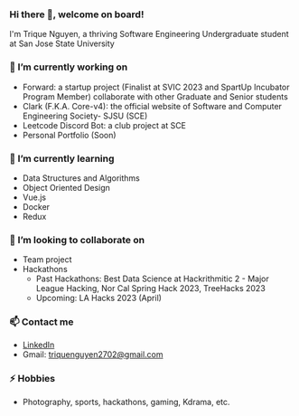 ### Hi there 👋, welcome on board!
I'm Trique Nguyen, a thriving Software Engineering Undergraduate student at San Jose State University
### 🔭 I’m currently working on 
- Forward: a startup project (Finalist at SVIC 2023 and SpartUp Incubator Program Member) collaborate with other Graduate and Senior students 
- Clark (F.K.A. Core-v4): the official website of Software and Computer Engineering Society- SJSU (SCE)
- Leetcode Discord Bot: a club project at SCE
- Personal Portfolio (Soon) 
### 🌱 I’m currently learning 
- Data Structures and Algorithms
- Object Oriented Design
- Vue.js
- Docker
- Redux
### 👯 I’m looking to collaborate on 
- Team project
- Hackathons 
  - Past Hackathons: Best Data Science at Hackrithmitic 2 - Major League Hacking, Nor Cal Spring Hack 2023, TreeHacks 2023
  - Upcoming: LA Hacks 2023 (April)
### 📫 Contact me
- [LinkedIn](https://www.linkedin.com/in/trique-nguyen/)
- Gmail: [triquenguyen2702@gmail.com](triquenguyen2702@gmail.com)
### ⚡ Hobbies
- Photography, sports, hackathons, gaming, Kdrama, etc.
